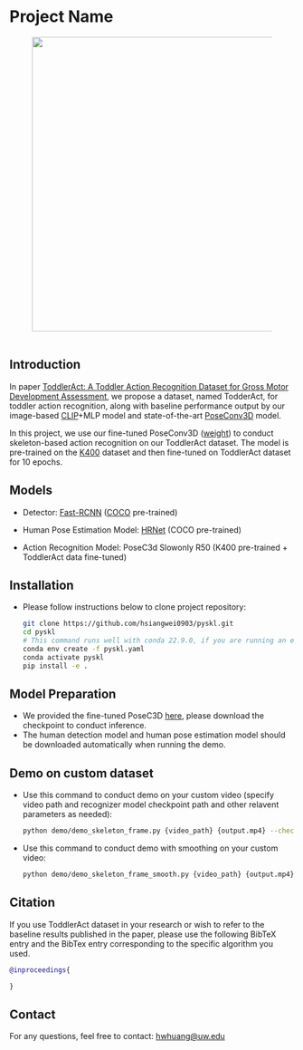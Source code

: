 # Project Name

<!-- TODO:  add ToddlerAct Paper Link-->
<div id="wrapper" align="center">
<figure>
  <img src="demo_output.gif" width="520px">&emsp;
</figure>
</div>

## Introduction
In paper [ToddlerAct: A Toddler Action Recognition Dataset for Gross Motor Development Assessment](), we propose a dataset, named TodderAct, for toddler action recognition, along with baseline performance output by our image-based [CLIP](https://arxiv.org/pdf/2103.00020)+MLP model and state-of-the-art [PoseConv3D](https://arxiv.org/abs/2104.13586) model.

In this project, we use our fine-tuned PoseConv3D ([weight](https://drive.google.com/drive/folders/1wc_VYEkxowexPDemOaJMFp_xYfhBjGDv)) to conduct skeleton-based action recognition on our ToddlerAct dataset. The model is pre-trained on the [K400](https://arxiv.org/pdf/1705.06950v1) dataset and then fine-tuned on ToddlerAct dataset for 10 epochs.

## Models
- Detector: [Fast-RCNN](https://arxiv.org/abs/1506.01497) ([COCO](https://cocodataset.org/#home) pre-trained)

- Human Pose Estimation Model: [HRNet](https://arxiv.org/abs/1908.07919) (COCO pre-trained)

- Action Recognition Model: PoseC3d Slowonly R50 (K400 pre-trained + ToddlerAct data fine-tuned)

## Installation
- Please follow instructions below to clone project repository:
    ```bash
    git clone https://github.com/hsiangwei0903/pyskl.git
    cd pyskl
    # This command runs well with conda 22.9.0, if you are running an early conda version and got some errors, try to update your conda first
    conda env create -f pyskl.yaml
    conda activate pyskl
    pip install -e .
    ```

## Model Preparation
- We provided the fine-tuned PoseC3D [here](https://drive.google.com/drive/folders/1wc_VYEkxowexPDemOaJMFp_xYfhBjGDv), please download the checkpoint to conduct inference.
- The human detection model and human pose estimation model should be downloaded automatically when running the demo.

## Demo on custom dataset
- Use this command to conduct demo on your custom video (specify video path and recognizer model checkpoint path and other relavent parameters as needed):
    ```bash
    python demo/demo_skeleton_frame.py {video_path} {output.mp4} --checkpoint {checkpoint_path} --det-score-thr {we use 0.4}
    ```
- Use this command to conduct demo with smoothing on your custom video:
    ```bash
    python demo/demo_skeleton_frame_smooth.py {video_path} {output.mp4} --checkpoint {checkpoint path} --det-score-thr {we use 0.4} –-vote_length {default is 10}
    ```

## Citation

If you use ToddlerAct dataset in your research or wish to refer to the baseline results published in the paper, please use the following BibTeX entry and the BibTex entry corresponding to the specific algorithm you used.

```BibTeX
@inproceedings{

}
```

## Contact
For any questions, feel free to contact: hwhuang@uw.edu
